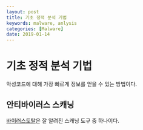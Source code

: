 ```yaml
---
layout: post
title: 기초 정적 분석 기법
keywords: malware, anlysis
categories: [Malware]
date: 2019-01-14
---
```


# 기초 정적 분석 기법
악성코드에 대해 가장 빠르게 정보를 얻을 수 있는 방법이다.

## 안티바이러스 스캐닝
[바이러스토탈](https://virustotal.com)은 잘 알려진 스캐닝 도구 중 하나이다.
